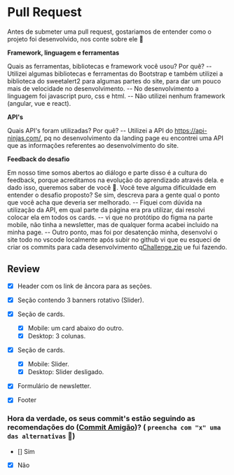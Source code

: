 # Pull Request
Antes de submeter uma pull request, gostariamos de entender como o projeto foi desenvolvido, nos conte sobre ele :slightly_smiling_face:

<b> Framework, linguagem e ferramentas </b>

Quais as ferramentas, bibliotecas e framework você usou? Por quê?
-- Utilizei algumas bibliotecas e ferramentas do Bootstrap e também utilizei a biblioteca do sweetalert2 para algumas partes do site, para dar um pouco mais de velocidade no desenvolvimento.
-- No desenvolvimento a linguagem foi javascript puro, css e html.
-- Não utilizei nenhum framework (angular, vue e react).

<b> API's </b>

Quais API's foram utilizadas? Por quê? 
-- Utilizei a API do https://api-ninjas.com/, pq no desenvolvimento da landing page eu encontrei uma API que as informações referentes ao desenvolvimento do site.

<b> Feedback do desafio </b>

Em nosso time somos abertos ao diálogo e parte disso é a cultura do feedback, porque acreditamos na evolução do aprendizado através dela.
e dado isso, queremos saber de você :slightly_smiling_face:.
Você teve alguma dificuldade em entender o desafio proposto? Se sim, descreva para a gente qual o ponto que você acha que deveria ser melhorado.
-- Fiquei com dúvida na utilização da API, em qual parte da página era pra utilizar, dai resolvi colocar ela em todos os cards.
-- vi que no protótipo do figma na parte mobile, não tinha a newsletter, mas de qualquer forma acabei incluido na minha page.
-- Outro ponto, mas foi por desatenção minha, desenvolvi o site todo no vscode localmente após subir no github vi que eu esqueci de criar os commits para cada desenvolvimento q[Challenge.zip](https://github.com/agenciafmd/frontend-vagas/files/10407209/Challenge.zip)
ue fui fazendo. 


## Review

- [x] Header com os link de âncora para as seções.
- [x] Seção contendo 3 banners rotativo (Slider).
- [x] Seção de cards.
  - [x] Mobile: um card abaixo do outro.
  - [x] Desktop: 3 colunas.
- [x] Seção de cards.
  - [x] Mobile: Slider.
  - [x] Desktop: Slider desligado.
- [x] Formulário de newsletter.
- [x] Footer


    
### Hora da verdade, os seus commit's estão seguindo as recomendações do ([Commit Amigão](https://github.com/agenciafmd/frontend-vagas/#entrega))? ( `preencha com "x" uma das alternativas` :monocle_face:)
 - [] Sim <br>
 - [x] Não

